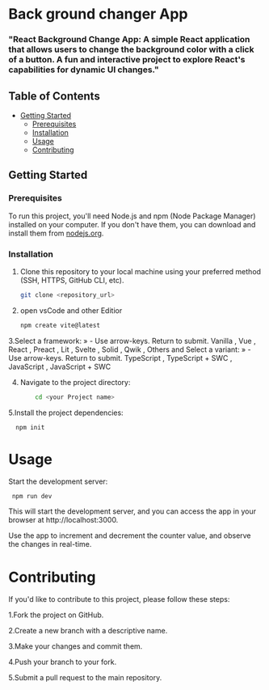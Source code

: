 ﻿# Back ground changer App
 
 ### "React Background Change App: A simple React application that allows users to change the background color with a click of a button. A fun and interactive project to explore React's capabilities for dynamic UI changes."

## Table of Contents

- [Getting Started](#getting-started)
  - [Prerequisites](#prerequisites)
  - [Installation](#installation)
  - [Usage](#usage)
  - [Contributing](#contributing)

## Getting Started

### Prerequisites

To run this project, you'll need Node.js and npm (Node Package Manager) installed on your computer. If you don't have them, you can download and install them from [nodejs.org](https://nodejs.org/).

### Installation

1. Clone this repository to your local machine using your preferred method (SSH, HTTPS, GitHub CLI, etc).

   ```bash
   git clone <repository_url>
2. open vsCode and other Editior

    ```bash
    npm create vite@latest

3.Select a framework: » - Use arrow-keys. Return to submit.
    Vanilla , Vue , React , Preact , Lit , Svelte , Solid , Qwik , Others
and Select a variant: » - Use arrow-keys. Return to submit.
   TypeScript , TypeScript + SWC , JavaScript , JavaScript + SWC
 
 4. Navigate to the project directory:

    ```bash
        cd <your Project name>

5.Install the project dependencies:
  

      npm init
  

# Usage

Start the development server:

    
     npm run dev

This will start the development server, and you can access the app in your browser at http://localhost:3000.

Use the app to increment and decrement the counter value, and observe the changes in real-time.

# Contributing
If you'd like to contribute to this project, please follow these steps:

1.Fork the project on GitHub.

2.Create a new branch with a descriptive name.

3.Make your changes and commit them.

4.Push your branch to your fork.

5.Submit a pull request to the main repository.










